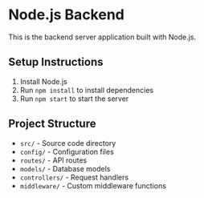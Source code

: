 # Node.js Backend

This is the backend server application built with Node.js.

## Setup Instructions
1. Install Node.js
2. Run `npm install` to install dependencies
3. Run `npm start` to start the server

## Project Structure
- `src/` - Source code directory
- `config/` - Configuration files
- `routes/` - API routes
- `models/` - Database models
- `controllers/` - Request handlers
- `middleware/` - Custom middleware functions
